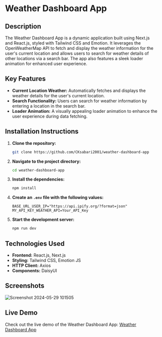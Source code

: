 # Weather Dashboard App

## Description

The Weather Dashboard App is a dynamic application built using Next.js and React.js, styled with Tailwind CSS and Emotion. It leverages the OpenWeatherMap API to fetch and display the weather information for the user's current location and allows users to search for weather details of other locations via a search bar. The app also features a sleek loader animation for enhanced user experience.

## Key Features

- **Current Location Weather:** Automatically fetches and displays the weather details for the user's current location.
- **Search Functionality:** Users can search for weather information by entering a location in the search bar.
- **Loader Animation:** A visually appealing loader animation to enhance the user experience during data fetching.

## Installation Instructions

1. **Clone the repository:**
    ```bash
    git clone https://github.com/CKsabari2001/weather-dashboard-app
    ```

2. **Navigate to the project directory:**
    ```bash
    cd weather-dashboard-app
    ```

3. **Install the dependencies:**
    ```bash
    npm install
    ```

4. **Create an `.env` file with the following values:**
    ```
    BASE_URL_USER_IP="https://api.ipify.org/?format=json"
    MY_API_KEY_WEATHER_API=Your_API_Key
    ```

5. **Start the development server:**
    ```bash
    npm run dev
    ```

## Technologies Used

- **Frontend:** React.js, Next.js
- **Styling:** Tailwind CSS, Emotion JS
- **HTTP Client:** Axios
- **Components:** DaisyUI

## Screenshots

![Screenshot 2024-05-29 101505](https://github.com/CKsabari2001/weather-dashboard-app/assets/110533554/8de3fd5a-bb57-497d-84ca-768bfed23351)

## Live Demo

Check out the live demo of the Weather Dashboard App: [Weather Dashboard App](https://weather-dashboard-app-peach.vercel.app/)
